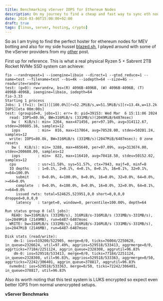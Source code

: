 ```yaml
---
title: Benchmarking vServer IOPS for Ethereum Nodes
description: On my journey to find a cheap and fast way to sync eth nodes I benchmarked some vServer providers
date: 2024-03-06T15:00:00+02:00
draft: true
tags: [linux, server, hosting, crypto]
---
```


So as I am trying to find the perfect hoster for ethereum nodes for MEV botting and also for my side hussel [blazed.sh](https://blazed.sh),
I played around with some of the vServer providers from my [other](/posts/server_provider/) post.  
  
First up for reference. This is what a real physical Ryzen 5 + Sabrent 2TB Rocket NVMe SSD system can achieve:
```
fio --randrepeat=1 --ioengine=libaio --direct=1 --gtod_reduce=1 --name=test --filename=test --bs=4k --iodepth=64 --size=4G --readwrite=randrw
test: (g=0): rw=randrw, bs=(R) 4096B-4096B, (W) 4096B-4096B, (T) 4096B-4096B, ioengine=libaio, iodepth=64
fio-3.33
Starting 1 process
Jobs: 1 (f=1): [m(1)][100.0%][r=52.2MiB/s,w=51.5MiB/s][r=13.4k,w=13.2k IOPS][eta 00m:00s]
test: (groupid=0, jobs=1): err= 0: pid=39153: Wed Mar  6 15:11:06 2024
  read: IOPS=80.9k, BW=316MiB/s (331MB/s)(2049MiB/6487msec)
   bw (  KiB/s): min= 3264, max=471456, per=97.10%, avg=314112.67, stdev=200805.16, samples=12
   iops        : min=  816, max=117864, avg=78528.00, stdev=50201.24, samples=12
  write: IOPS=80.8k, BW=316MiB/s (331MB/s)(2047MiB/6487msec); 0 zone resets
   bw (  KiB/s): min= 3288, max=465640, per=97.09%, avg=313674.00, stdev=200608.09, samples=12
   iops        : min=  822, max=116410, avg=78418.50, stdev=50152.02, samples=12
  cpu          : usr=11.58%, sys=51.57%, ctx=7943, majf=0, minf=8
  IO depths    : 1=0.1%, 2=0.1%, 4=0.1%, 8=0.1%, 16=0.1%, 32=0.1%, >=64=100.0%
     submit    : 0=0.0%, 4=100.0%, 8=0.0%, 16=0.0%, 32=0.0%, 64=0.0%, >=64=0.0%
     complete  : 0=0.0%, 4=100.0%, 8=0.0%, 16=0.0%, 32=0.0%, 64=0.1%, >=64=0.0%
     issued rwts: total=524625,523951,0,0 short=0,0,0,0 dropped=0,0,0,0
     latency   : target=0, window=0, percentile=100.00%, depth=64

Run status group 0 (all jobs):
   READ: bw=316MiB/s (331MB/s), 316MiB/s-316MiB/s (331MB/s-331MB/s), io=2049MiB (2149MB), run=6487-6487msec
  WRITE: bw=316MiB/s (331MB/s), 316MiB/s-316MiB/s (331MB/s-331MB/s), io=2047MiB (2146MB), run=6487-6487msec

Disk stats (read/write):
    dm-1: ios=519200/522905, merge=0/0, ticks=76004/2250620, in_queue=2326624, util=97.49%, aggrios=529518/533413, aggrmerge=0/0, aggrticks=77184/2251124, aggrin_queue=2328308, aggrutil=96.83%
    dm-0: ios=529518/533413, merge=0/0, ticks=77184/2251124, in_queue=2328308, util=96.83%, aggrios=529518/533363, aggrmerge=0/50, aggrticks=72242/306401, aggrin_queue=378817, aggrutil=96.83%
  nvme0n1: ios=529518/533363, merge=0/50, ticks=72242/306401, in_queue=378817, util=96.83%
```
Also its worth noting that this test system is LUKS encrypted so expect even better IOPS from normal unencrypted setups.

**vServer Benchmarks**


